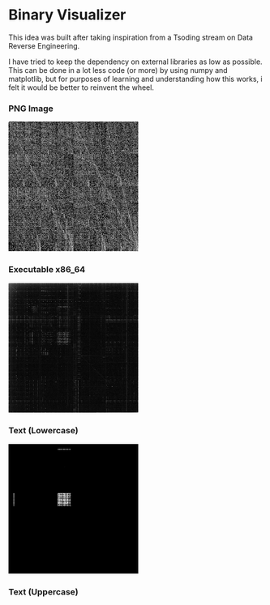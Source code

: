 # Binary Visualizer
This idea was built after taking inspiration from a Tsoding stream on Data Reverse Engineering.

I have tried to keep the dependency on external libraries as low as possible. This can be done in a lot less code (or more) by using numpy and matplotlib, but for purposes of learning and understanding how this works, i felt it would be better to reinvent the wheel.

### PNG Image
![Picture Visualized](examples/1.png.out.png) 

### Executable x86_64
![Binary Visualized](examples/todo-htmx-golang.out.png) 

### Text (Lowercase)
![Words Visualized](examples/words.txt.out.png) 

### Text (Uppercase)
